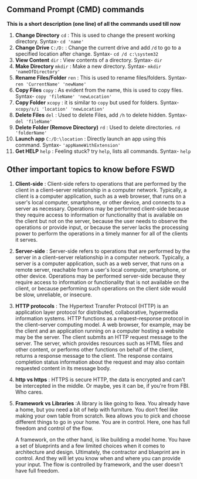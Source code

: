 ## Command Prompt (CMD) commands
__This is a short description (one line) of all the commands used till now__

1. __Change Directory__ `cd` : This is used to change the present working directory. Syntax- `cd 'name'`
2. __Change Drive__ `C:/D:` : Change the current drive and add `/d` to go to a specified location after change. Syntax- `cd /d c:\system32`
3. __View Content__ `dir` : View contents of a directory. Syntax- `dir`
4. __Make Directory__ `mkdir` : Make a new directory. Syntax- `mkdir 'nameOfDirectory'`
5. __Rename Files/Folder__ `ren` : This is used to rename files/folders. Syntax- `ren 'CurrentName' 'newName'`
6. __Copy Files__ `copy` : As evident from the name, this is used to copy files. Syntax- `copy 'fileName' 'newLocation'`
7. __Copy Folder__ `xcopy` : it is similar to `copy` but used for folders. Syntax- `xcopy/s/i 'location' 'newLocation'`
8. __Delete Files__ `del` : Used to delete Files, add `/h` to delete hidden. Syntax- `del 'fileName'`
9. __Delete Folder (Remove Directory)__ `rd` : Used to delete directories. `rd 'folderName'`
10. __Launch app__ `C:/D:\location` : Directly launch an app using this command. Syntax- `'appNameWithExtension'`
11. __Get HELP__ `help` : Feeling stuck? try `help`, lists all commands. Syntax- `help`

## Other important topics to know before FSWD

1. __Client-side__ : Client-side refers to operations that are performed by the client in a client–server relationship in a computer network. Typically, a client is a computer application, such as a web browser, that runs on a user's local computer, smartphone, or other device, and connects to a server as necessary. Operations may be performed client-side because they require access to information or functionality that is available on the client but not on the server, because the user needs to observe the operations or provide input, or because the server lacks the processing power to perform the operations in a timely manner for all of the clients it serves.
2. __Server-side__ : Server-side refers to operations that are performed by the server in a client–server relationship in a computer network. Typically, a server is a computer application, such as a web server, that runs on a remote server, reachable from a user's local computer, smartphone, or other device. Operations may be performed server-side because they require access to information or functionality that is not available on the client, or because performing such operations on the client side would be slow, unreliable, or insecure.
3. __HTTP protocols__ : The Hypertext Transfer Protocol (HTTP) is an application layer protocol for distributed, collaborative, hypermedia information systems. HTTP functions as a request–response protocol in the client–server computing model. A web browser, for example, may be the client and an application running on a computer hosting a website may be the server. The client submits an HTTP request message to the server. The server, which provides resources such as HTML files and other content, or performs other functions on behalf of the client, returns a response message to the client. The response contains completion status information about the request and may also contain requested content in its message body.
4. __http vs https__ : HTTPS is secure HTTP, the data is encrypted and can't be intercepted in the middle. Or maybe, yes it can be, if you're from FBI. Who cares. 
5. __Framework vs Libraries__ :A library is like going to Ikea. You already have a home, but you need a bit of help with furniture. You don’t feel like making your own table from scratch. Ikea allows you to pick and choose different things to go in your home. You are in control. Here, one has full freedom and control of the flow.

      A framework, on the other hand, is like building a model home. You have a set of blueprints and a few limited choices when it comes to architecture and design. Ultimately, the contractor and blueprint are in control. And they will let you know when and where you can provide your input. The flow is controlled by framework, and the user doesn't have full freedom.